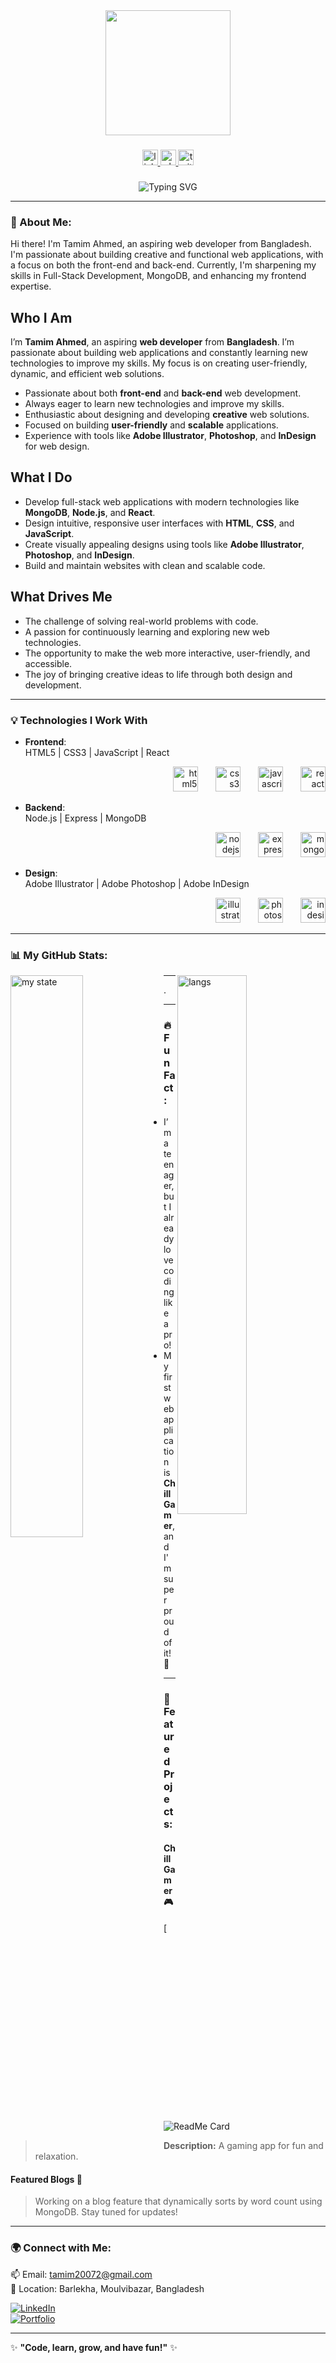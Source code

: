 <div align="center">
  <img height="200" src="https://i.postimg.cc/W1YZqQKn/GitHub.jpg" />
</div>

###

<div align="center">
  <a href="https://www.linkedin.com/in/tamim-ahmed-dev/" target="_blank">
    <img src="https://img.shields.io/static/v1?message=LinkedIn&logo=linkedin&label=&color=0077B5&logoColor=white&labelColor=&style=for-the-badge" height="25" alt="linkedin logo"  />
  </a>
    <a href="https://wa.link/xbuqr2" target="_blank">
    <img src="https://img.shields.io/static/v1?message=Whatsapp&logo=whatsapp&label=&color=25D366&logoColor=white&labelColor=&style=for-the-badge" height="25" alt="whatsapp logo"  />
  </a>
  <a href="https://x.com" target="_blank">
    <img src="https://img.shields.io/static/v1?message=Twitter&logo=twitter&label=&color=1DA1F2&logoColor=white&labelColor=&style=for-the-badge" height="25" alt="twitter logo"  />
  </a>
</div>

###

<div align="center">
  <img src="https://readme-typing-svg.herokuapp.com?font=Courier+New&color=%2336BCF7&size=25&center=true&vCenter=true&lines=Hi%2C+I'm+Tamim+Ahmed!+🚀++;+Welcome+to+my+GitHub+profile!" alt="Typing SVG" />
</div>

---

### 🚀 About Me:
Hi there! I'm Tamim Ahmed, an aspiring web developer from Bangladesh. I'm passionate about building creative and functional web applications, with a focus on both the front-end and back-end. Currently, I'm sharpening my skills in Full-Stack Development, MongoDB, and enhancing my frontend expertise.

## Who I Am

I’m **Tamim Ahmed**, an aspiring **web developer** from **Bangladesh**. I’m passionate about building web applications and constantly learning new technologies to improve my skills. My focus is on creating user-friendly, dynamic, and efficient web solutions.

- Passionate about both **front-end** and **back-end** web development.
- Always eager to learn new technologies and improve my skills.
- Enthusiastic about designing and developing **creative** web solutions.
- Focused on building **user-friendly** and **scalable** applications.
- Experience with tools like **Adobe Illustrator**, **Photoshop**, and **InDesign** for web design.

## What I Do

- Develop full-stack web applications with modern technologies like **MongoDB**, **Node.js**, and **React**.
- Design intuitive, responsive user interfaces with **HTML**, **CSS**, and **JavaScript**.
- Create visually appealing designs using tools like **Adobe Illustrator**, **Photoshop**, and **InDesign**.
- Build and maintain websites with clean and scalable code.

## What Drives Me

- The challenge of solving real-world problems with code.
- A passion for continuously learning and exploring new web technologies.
- The opportunity to make the web more interactive, user-friendly, and accessible.
- The joy of bringing creative ideas to life through both design and development.

---

### 💡 Technologies I Work With

- **Frontend**:  
  HTML5 | CSS3 | JavaScript | React  
  <div align="right">
    <img src="https://cdn.jsdelivr.net/gh/devicons/devicon/icons/html5/html5-plain.svg" height="40" alt="html5 logo"  />
    <img width="20" />
    <img src="https://cdn.jsdelivr.net/gh/devicons/devicon/icons/css3/css3-plain.svg" height="40" alt="css3 logo"  />
    <img width="20" />
    <img src="https://cdn.jsdelivr.net/gh/devicons/devicon/icons/javascript/javascript-plain.svg" height="40" alt="javascript logo"  />
    <img width="20" />
    <img src="https://cdn.jsdelivr.net/gh/devicons/devicon/icons/react/react-original.svg" height="40" alt="react logo"  />
  </div>

- **Backend**:  
  Node.js | Express | MongoDB  
  <div align="right">
    <img src="https://cdn.jsdelivr.net/gh/devicons/devicon/icons/nodejs/nodejs-plain.svg" height="40" alt="nodejs logo"  />
    <img width="20" />
    <img src="https://cdn.jsdelivr.net/gh/devicons/devicon/icons/express/express-original.svg" height="40" alt="express logo"  />
    <img width="20" />
    <img src="https://cdn.jsdelivr.net/gh/devicons/devicon/icons/mongodb/mongodb-plain.svg" height="40" alt="mongodb logo"  />
  </div>

- **Design**:  
  Adobe Illustrator | Adobe Photoshop | Adobe InDesign  
  <div align="right">
    <img src="https://cdn.jsdelivr.net/gh/devicons/devicon/icons/illustrator/illustrator-plain.svg" height="40" alt="illustrator logo"  />
    <img width="20" />
    <img src="https://cdn.jsdelivr.net/gh/devicons/devicon/icons/photoshop/photoshop-plain.svg" height="40" alt="photoshop logo"  />
    <img width="20" />
    <img src="https://upload.wikimedia.org/wikipedia/commons/thumb/4/48/Adobe_InDesign_CC_icon.svg/1200px-Adobe_InDesign_CC_icon.svg.png" height="40" alt="indesign logo"  />
  </div>



---

### 📊 My GitHub Stats:
<img alt="my state" align="left" width="48%" src="https://github-readme-stats.vercel.app/api?username=TamimAhmedCD&show_icons=true&theme=transparent"/>
<img alt="langs" align="right" width="47%" src="https://github-readme-stats.vercel.app/api/top-langs/?username=TamimAhmedCD&layout=compact"/>

---
<div height="500px">.</div>

---
### 🔥 Fun Fact:
- I’m a teenager, but I already love coding like a pro!  
- My first web application is **Chill Gamer**, and I'm super proud of it! 🎉


---

### 📂 Featured Projects:
#### Chill Gamer 🎮
[![ReadMe Card](https://github.com/TamimAhmedCD/chill-gamer-server)
> **Description:** A gaming app for fun and relaxation.  

#### Featured Blogs 📖  
> Working on a blog feature that dynamically sorts by word count using MongoDB. Stay tuned for updates!

---

### 🌍 Connect with Me:
📫 Email: tamim20072@gmail.com  
📍 Location: Barlekha, Moulvibazar, Bangladesh  

[![LinkedIn](https://img.shields.io/badge/-LinkedIn-blue?logo=linkedin&logoColor=white)](https://www.linkedin.com)  
[![Portfolio](https://img.shields.io/badge/-Portfolio-ff69b4?logo=google-chrome&logoColor=white)](https://tamimahmed.github.io)  

---

✨ **"Code, learn, grow, and have fun!"** ✨
